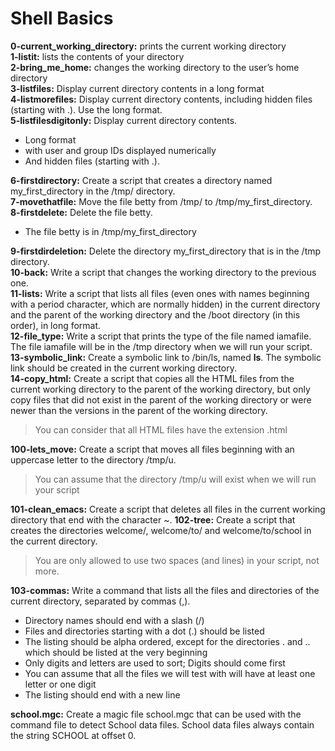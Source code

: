 # Shell Basics
**0-current_working_directory:** prints the current working directory  
**1-listit:** lists the contents of your directory  
**2-bring_me_home:**  changes the working directory to the user’s home directory  
**3-listfiles:** Display current directory contents in a long format  
**4-listmorefiles:** Display current directory contents, including hidden files (starting with .). Use the long format.  
**5-listfilesdigitonly:** Display current directory contents.
  - Long format
  - with user and group IDs displayed numerically
  - And hidden files (starting with .).  
  
**6-firstdirectory:** Create a script that creates a directory named my_first_directory in the /tmp/ directory.  
**7-movethatfile:** Move the file betty from /tmp/ to /tmp/my_first_directory.  
**8-firstdelete:** Delete the file betty.
  - The file betty is in /tmp/my_first_directory  
  
**9-firstdirdeletion:** Delete the directory my_first_directory that is in the /tmp directory.  
**10-back:** Write a script that changes the working directory to the previous one.  
**11-lists:** Write a script that lists all files (even ones with names beginning with a period character, which are normally hidden) in the current directory and the parent of the working directory and the /boot directory (in this order), in long format.  
**12-file_type:** Write a script that prints the type of the file named iamafile. The file iamafile will be in the /tmp directory when we will run your script.  
**13-symbolic_link:** Create a symbolic link to /bin/ls, named __ls__. The symbolic link should be created in the current working directory.  
**14-copy_html:** Create a script that copies all the HTML files from the current working directory to the parent of the working directory, but only copy files that did not exist in the parent of the working directory or were newer than the versions in the parent of the working directory.
  > You can consider that all HTML files have the extension .html
  
**100-lets_move:** Create a script that moves all files beginning with an uppercase letter to the directory /tmp/u.
 > You can assume that the directory /tmp/u will exist when we will run your script 
 >
**101-clean_emacs:** Create a script that deletes all files in the current working directory that end with the character ~.
**102-tree:** Create a script that creates the directories welcome/, welcome/to/ and welcome/to/school in the current directory.
  > You are only allowed to use two spaces (and lines) in your script, not more.

**103-commas:** Write a command that lists all the files and directories of the current directory, separated by commas (,).
- Directory names should end with a slash (/)
- Files and directories starting with a dot (.) should be listed
- The listing should be alpha ordered, except for the directories . and .. which should be listed at the very beginning
- Only digits and letters are used to sort; Digits should come first
- You can assume that all the files we will test with will have at least one letter or one digit
- The listing should end with a new line

**school.mgc:** Create a magic file school.mgc that can be used with the command file to detect School data files. School data files always contain the string SCHOOL at offset 0.



